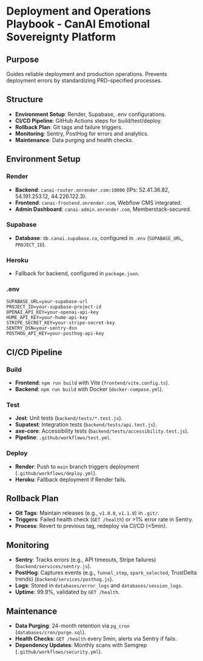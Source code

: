 # Deployment and Operations Playbook - CanAI Emotional Sovereignty Platform

## Purpose

Guides reliable deployment and production operations. Prevents deployment errors by standardizing
PRD-specified processes.

## Structure

- **Environment Setup**: Render, Supabase, .env configurations.
- **CI/CD Pipeline**: GitHub Actions steps for build/test/deploy.
- **Rollback Plan**: Git tags and failure triggers.
- **Monitoring**: Sentry, PostHog for errors and analytics.
- **Maintenance**: Data purging and health checks.

## Environment Setup

### Render

- **Backend**: `canai-router.onrender.com:10000` (IPs: 52.41.36.82, 54.191.253.12, 44.226.122.3).
- **Frontend**: `canai-frontend.onrender.com`, Webflow CMS integrated.
- **Admin Dashboard**: `canai-admin.onrender.com`, Memberstack-secured.

### Supabase

- **Database**: `db.canai.supabase.co`, configured in `.env` (`SUPABASE_URL`, `PROJECT_ID`).

### Heroku

- Fallback for backend, configured in `package.json`.

### .env

```
SUPABASE_URL=your-supabase-url
PROJECT_ID=your-supabase-project-id
OPENAI_API_KEY=your-openai-api-key
HUME_API_KEY=your-hume-api-key
STRIPE_SECRET_KEY=your-stripe-secret-key
SENTRY_DSN=your-sentry-dsn
POSTHOG_API_KEY=your-posthog-api-key
```

## CI/CD Pipeline

### Build

- **Frontend**: `npm run build` with Vite (`frontend/vite.config.ts`).
- **Backend**: `npm run build` with Docker (`docker-compose.yml`).

### Test

- **Jest**: Unit tests (`backend/tests/*.test.js`).
- **Supatest**: Integration tests (`backend/tests/api.test.js`).
- **axe-core**: Accessibility tests (`backend/tests/accessibility.test.js`).
- **Pipeline**: `.github/workflows/test.yml`.

### Deploy

- **Render**: Push to `main` branch triggers deployment (`.github/workflows/deploy.yml`).
- **Heroku**: Fallback deployment if Render fails.

## Rollback Plan

- **Git Tags**: Maintain releases (e.g., `v1.0.0`, `v1.1.0`) in `.git/`.
- **Triggers**: Failed health check (`GET /health`) or >1% error rate in Sentry.
- **Process**: Revert to previous tag, redeploy via CI/CD (<5min).

## Monitoring

- **Sentry**: Tracks errors (e.g., API timeouts, Stripe failures) (`backend/services/sentry.js`).
- **PostHog**: Captures events (e.g., `funnel_step`, `spark_selected`, TrustDelta trends)
  (`backend/services/posthog.js`).
- **Logs**: Stored in `databases/error_logs` and `databases/session_logs`.
- **Uptime**: 99.9%, validated by `GET /health`.

## Maintenance

- **Data Purging**: 24-month retention via `pg_cron` (`databases/cron/purge.sql`).
- **Health Checks**: `GET /health` every 5min, alerts via Sentry if fails.
- **Dependency Updates**: Monthly scans with Semgrep (`.github/workflows/security.yml`).
